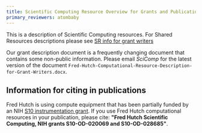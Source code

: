 ```yaml
---
title: Scientific Computing Resource Overview for Grants and Publications
primary_reviewers: atombaby
---
```


This is a description of Scientific Computing resources. For Shared Resources descriptions please see [SR info for grant writers](https://www.fredhutch.org/en/research/shared-resources/grant-support.html)

Our grant description document is a frequently changing document that contains some non-public information. Please email _SciComp_ for the latest version of the document `Fred-Hutch-Computational-Resource-Description-for-Grant-Writers.docx`.

## Information for citing in publications

Fred Hutch is using compute equipment that has been partially funded by an NIH [S10 instrumentation grant](https://orip.nih.gov/construction-and-instruments/s10-instrumentation-programs). If you use Fred Hutch computational resources in your publication, please cite: **"Fred Hutch Scientific Computing, NIH grants S10-OD-020069 and S10-OD-028685"**.
